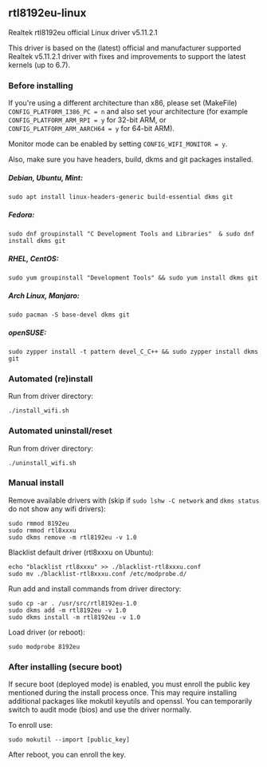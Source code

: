 ## rtl8192eu-linux
Realtek rtl8192eu official Linux driver v5.11.2.1

This driver is based on the (latest) official and manufacturer supported Realtek v5.11.2.1 driver with fixes and improvements to support the latest kernels (up to 6.7).

### Before installing

If you're using a different architecture than x86, please set (MakeFile) ```CONFIG_PLATFORM_I386_PC = n``` and also set your architecture (for example ```CONFIG_PLATFORM_ARM_RPI = y``` for 32-bit ARM, or ```CONFIG_PLATFORM_ARM_AARCH64 = y``` for 64-bit ARM).

Monitor mode can be enabled by setting ```CONFIG_WIFI_MONITOR = y```.

Also, make sure you have headers, build, dkms and git packages installed. 

##### Debian, Ubuntu, Mint:

```sudo apt install linux-headers-generic build-essential dkms git```

##### Fedora:

```sudo dnf groupinstall "C Development Tools and Libraries"  & sudo dnf install dkms git```

##### RHEL, CentOS:

```sudo yum groupinstall "Development Tools" && sudo yum install dkms git```

##### Arch Linux, Manjaro:

```sudo pacman -S base-devel dkms git```

##### openSUSE:

```sudo zypper install -t pattern devel_C_C++ && sudo zypper install dkms git```

### Automated (re)install 

Run from driver directory:
```
./install_wifi.sh
```

### Automated uninstall/reset

Run from driver directory:
```
./uninstall_wifi.sh
```

### Manual install

Remove available drivers with (skip if `sudo lshw -C network` and `dkms status` do not show any wifi drivers):

```
sudo rmmod 8192eu
sudo rmmod rtl8xxxu
sudo dkms remove -m rtl8192eu -v 1.0
```

Blacklist default driver (rtl8xxxu on Ubuntu):

```
echo "blacklist rtl8xxxu" >> ./blacklist-rtl8xxxu.conf
sudo mv ./blacklist-rtl8xxxu.conf /etc/modprobe.d/
```

Run add and install commands from driver directory:

```
sudo cp -ar . /usr/src/rtl8192eu-1.0
sudo dkms add -m rtl8192eu -v 1.0
sudo dkms install -m rtl8192eu -v 1.0
```

Load driver (or reboot):
```
sudo modprobe 8192eu
```

### After installing (secure boot)

If secure boot (deployed mode) is enabled, you must enroll the public key mentioned during the install process once. This may require installing additional packages like mokutil keyutils and openssl. You can temporarily switch to audit mode (bios) and use the driver normally.

To enroll use:
```
sudo mokutil --import [public_key]
```
After reboot, you can enroll the key.
